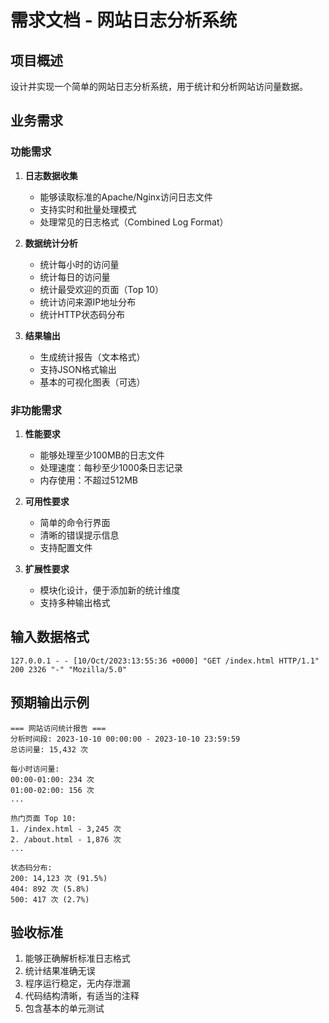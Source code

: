 # 需求文档 - 网站日志分析系统

## 项目概述
设计并实现一个简单的网站日志分析系统，用于统计和分析网站访问量数据。

## 业务需求

### 功能需求
1. **日志数据收集**
   - 能够读取标准的Apache/Nginx访问日志文件
   - 支持实时和批量处理模式
   - 处理常见的日志格式（Combined Log Format）

2. **数据统计分析**
   - 统计每小时的访问量
   - 统计每日的访问量
   - 统计最受欢迎的页面（Top 10）
   - 统计访问来源IP地址分布
   - 统计HTTP状态码分布

3. **结果输出**
   - 生成统计报告（文本格式）
   - 支持JSON格式输出
   - 基本的可视化图表（可选）

### 非功能需求
1. **性能要求**
   - 能够处理至少100MB的日志文件
   - 处理速度：每秒至少1000条日志记录
   - 内存使用：不超过512MB

2. **可用性要求**
   - 简单的命令行界面
   - 清晰的错误提示信息
   - 支持配置文件

3. **扩展性要求**
   - 模块化设计，便于添加新的统计维度
   - 支持多种输出格式

## 输入数据格式
```
127.0.0.1 - - [10/Oct/2023:13:55:36 +0000] "GET /index.html HTTP/1.1" 200 2326 "-" "Mozilla/5.0"
```

## 预期输出示例
```
=== 网站访问统计报告 ===
分析时间段: 2023-10-10 00:00:00 - 2023-10-10 23:59:59
总访问量: 15,432 次

每小时访问量:
00:00-01:00: 234 次
01:00-02:00: 156 次
...

热门页面 Top 10:
1. /index.html - 3,245 次
2. /about.html - 1,876 次
...

状态码分布:
200: 14,123 次 (91.5%)
404: 892 次 (5.8%)
500: 417 次 (2.7%)
```

## 验收标准
1. 能够正确解析标准日志格式
2. 统计结果准确无误
3. 程序运行稳定，无内存泄漏
4. 代码结构清晰，有适当的注释
5. 包含基本的单元测试
